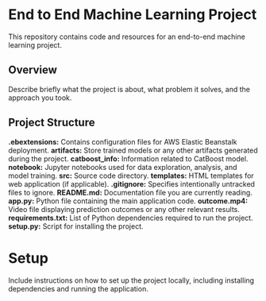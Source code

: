 # End to End Machine Learning Project
This repository contains code and resources for an end-to-end machine learning project.
## Overview
Describe briefly what the project is about, what problem it solves, and the approach you took.

## Project Structure
**.ebextensions:** Contains configuration files for AWS Elastic Beanstalk deployment.
**artifacts:** Store trained models or any other artifacts generated during the project.
**catboost_info:** Information related to CatBoost model.
**notebook:** Jupyter notebooks used for data exploration, analysis, and model training.
**src:** Source code directory.
**templates:** HTML templates for web application (if applicable).
**.gitignore:** Specifies intentionally untracked files to ignore.
**README.md:** Documentation file you are currently reading.
**app.py:** Python file containing the main application code.
**outcome.mp4:** Video file displaying prediction outcomes or any other relevant results.
**requirements.txt:** List of Python dependencies required to run the project.
**setup.py:** Script for installing the project.

# Setup
Include instructions on how to set up the project locally, including installing dependencies and running the application.

